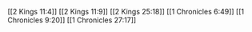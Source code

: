 [[2 Kings 11:4]]
[[2 Kings 11:9]]
[[2 Kings 25:18]]
[[1 Chronicles 6:49]]
[[1 Chronicles 9:20]]
[[1 Chronicles 27:17]]

